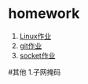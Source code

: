 # homework
 1. <a href="./linux作业/linux作业.md"> Linux作业</a>
 2. <a href ="./git作业/git作业.md"> git作业 </a>
 3. <a href ="./socket编程作业/socket作业.md"> socket作业 </a>




#其他
1.子网掩码
